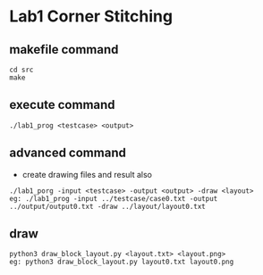 # Lab1 Corner Stitching

## makefile command
```
cd src
make
```

## execute command
```
./lab1_prog <testcase> <output> 
```
## advanced command
* create drawing files and result also
```
./lab1_porg -input <testcase> -output <output> -draw <layout>
eg: ./lab1_prog -input ../testcase/case0.txt -output ../output/output0.txt -draw ../layout/layout0.txt
```

## draw
```
python3 draw_block_layout.py <layout.txt> <layout.png>
eg: python3 draw_block_layout.py layout0.txt layout0.png
```